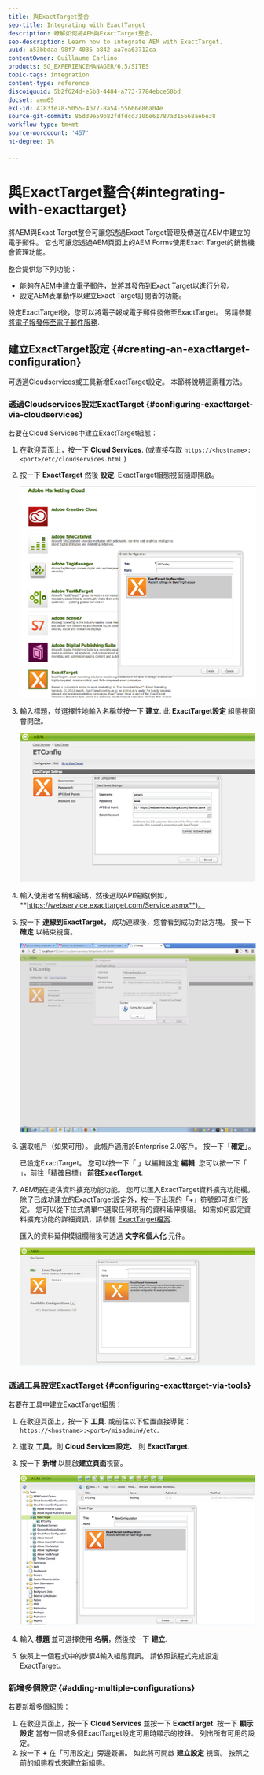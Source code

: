```yaml
---
title: 與ExactTarget整合
seo-title: Integrating with ExactTarget
description: 瞭解如何將AEM與ExactTarget整合。
seo-description: Learn how to integrate AEM with ExactTarget.
uuid: a53bbdaa-98f7-4035-b842-aa7ea63712ca
contentOwner: Guillaume Carlino
products: SG_EXPERIENCEMANAGER/6.5/SITES
topic-tags: integration
content-type: reference
discoiquuid: 5b2f624d-e5b8-4484-a773-7784ebce58bd
docset: aem65
exl-id: 4183fe78-5055-4b77-8a54-55666e86a04e
source-git-commit: 85d39e59b82fdfdcd310be61787a315668aebe38
workflow-type: tm+mt
source-wordcount: '457'
ht-degree: 1%

---
```


# 與ExactTarget整合{#integrating-with-exacttarget}

將AEM與Exact Target整合可讓您透過Exact Target管理及傳送在AEM中建立的電子郵件。 它也可讓您透過AEM頁面上的AEM Forms使用Exact Target的銷售機會管理功能。

整合提供您下列功能：

* 能夠在AEM中建立電子郵件，並將其發佈到Exact Target以進行分發。
* 設定AEM表單動作以建立Exact Target訂閱者的功能。

設定ExactTarget後，您可以將電子報或電子郵件發佈至ExactTarget。 另請參閱 [將電子報發佈至電子郵件服務](/help/sites-authoring/personalization.md).

## 建立ExactTarget設定 {#creating-an-exacttarget-configuration}

可透過Cloudservices或工具新增ExactTarget設定。 本節將說明這兩種方法。

### 透過Cloudservices設定ExactTarget {#configuring-exacttarget-via-cloudservices}

若要在Cloud Services中建立ExactTarget組態：

1. 在歡迎頁面上，按一下 **Cloud Services**. (或直接存取 `https://<hostname>:<port>/etc/cloudservices.html`.)
1. 按一下 **ExactTarget** 然後 **設定**. ExactTarget組態視窗隨即開啟。

   ![chlimage_1-19](assets/chlimage_1-19.png)

1. 輸入標題，並選擇性地輸入名稱並按一下 **建立**. 此 **ExactTarget設定** 組態視窗會開啟。

   ![chlimage_1](assets/chlimage_1.jpeg)

1. 輸入使用者名稱和密碼，然後選取API端點(例如， **https://webservice.exacttarget.com/Service.asmx**)。
1. 按一下 **連線到ExactTarget。** 成功連線後，您會看到成功對話方塊。 按一下 **確定** 以結束視窗。

   ![chlimage_1-1](assets/chlimage_1-1.jpeg)

1. 選取帳戶（如果可用）。 此帳戶適用於Enterprise 2.0客戶。 按一下&#x200B;**「確定」**。

   已設定ExactTarget。 您可以按一下「 」以編輯設定 **編輯**. 您可以按一下「 」，前往「精確目標」 **前往ExactTarget**.

1. AEM現在提供資料擴充功能功能。 您可以匯入ExactTarget資料擴充功能欄。 除了已成功建立的ExactTarget設定外，按一下出現的「+」符號即可進行設定。 您可以從下拉式清單中選取任何現有的資料延伸模組。 如需如何設定資料擴充功能的詳細資訊，請參閱 [ExactTarget檔案](https://help.salesforce.com/s/articleView?id=sf.mc_es_data_extension_data_relationships_classic.htm&amp;type=5).

   匯入的資料延伸模組欄稍後可透過 **文字和個人化** 元件。

   ![chlimage_1-2](assets/chlimage_1-2.jpeg)

### 透過工具設定ExactTarget {#configuring-exacttarget-via-tools}

若要在工具中建立ExactTarget組態：

1. 在歡迎頁面上，按一下 **工具**. 或前往以下位置直接導覽： `https://<hostname>:<port>/misadmin#/etc`.
1. 選取 **工具**，則 **Cloud Services設定、** 則 **ExactTarget**.
1. 按一下 **新增** 以開啟**建立頁面**視窗。

   ![chlimage_1-34](assets/chlimage_1-3.jpeg)

1. 輸入 **標題** 並可選擇使用 **名稱**，然後按一下 **建立**.
1. 依照上一個程式中的步驟4輸入組態資訊。 請依照該程式完成設定ExactTarget。

### 新增多個設定 {#adding-multiple-configurations}

若要新增多個組態：

1. 在歡迎頁面上，按一下 **Cloud Services** 並按一下 **ExactTarget**. 按一下 **顯示設定** 當有一個或多個ExactTarget設定可用時顯示的按鈕。 列出所有可用的設定。
1. 按一下 **+** 在「可用設定」旁邊簽署。 如此將可開啟 **建立設定** 視窗。 按照之前的組態程式來建立新組態。
